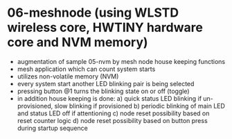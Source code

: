 # 06-meshnode (using WLSTD wireless core, HWTINY hardware core and NVM memory)

* augmentation of sample 05-nvm by mesh node house keeping functions
* mesh application which can count system starts
* utilizes non-volatile memory (NVM)
* every system start another LED blinking pair is being selected
* pressing button @1 turns the blinking state on or off (toggle)
* in addition house keeping is done:
  a) quick status LED blinking if un-provisioned, slow blinking if provisioned
	b) periodic blinking of main LED and status LED off if attentioning
	c) node reset possibility based on reset counter logic
  d) node reset possibility based on button press during startup sequence
